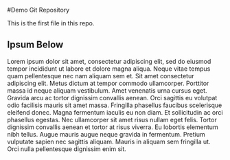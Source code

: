 #Demo Git Repository

This is the first file in this repo.

## Ipsum Below

Lorem ipsum dolor sit amet, consectetur adipiscing elit, sed do eiusmod tempor incididunt ut labore et dolore magna aliqua. Neque vitae tempus quam pellentesque nec nam aliquam sem et. Sit amet consectetur adipiscing elit. Metus dictum at tempor commodo ullamcorper. Porttitor massa id neque aliquam vestibulum. Amet venenatis urna cursus eget. Gravida arcu ac tortor dignissim convallis aenean. Orci sagittis eu volutpat odio facilisis mauris sit amet massa. Fringilla phasellus faucibus scelerisque eleifend donec. Magna fermentum iaculis eu non diam. Et sollicitudin ac orci phasellus egestas. Nec ullamcorper sit amet risus nullam eget felis. Tortor dignissim convallis aenean et tortor at risus viverra. Eu lobortis elementum nibh tellus. Augue mauris augue neque gravida in fermentum. Pretium vulputate sapien nec sagittis aliquam. Mauris in aliquam sem fringilla ut. Orci nulla pellentesque dignissim enim sit.